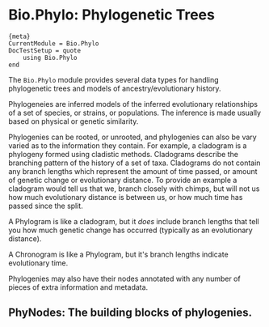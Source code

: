 # Bio.Phylo: Phylogenetic Trees

    {meta}
    CurrentModule = Bio.Phylo
    DocTestSetup = quote
        using Bio.Phylo
    end

The `Bio.Phylo` module provides several data types for handling phylogenetic
trees and models of ancestry/evolutionary history.

Phylogeneies are inferred models of the inferred evolutionary relationships of a
set of species, or strains, or populations. The inference is made usually based
on physical or genetic similarity.

Phylogenies can be rooted, or unrooted, and
phylogenies can also be vary varied as to the information they contain.
For example, a cladogram is a phylogeny formed using cladistic methods.
Cladograms describe the branching pattern of the history of a set of taxa.
Cladograms do not contain any branch lengths which represent the amount of time
passed, or amount of genetic change or evolutionary distance. To provide an
example a cladogram would tell us that we, branch closely with chimps, but will not
us how much evolutionary distance is between us, or how much time has passed since
the split.

A Phylogram is like a cladogram, but it _does_ include branch lengths that tell
you how much genetic change has occurred (typically as an evolutionary distance).

A Chronogram is like a Phylogram, but it's branch lengths indicate evolutionary
time.

Phylogenies may also have their nodes annotated with any number of pieces of extra
information and metadata.


## PhyNodes: The building blocks of phylogenies.
